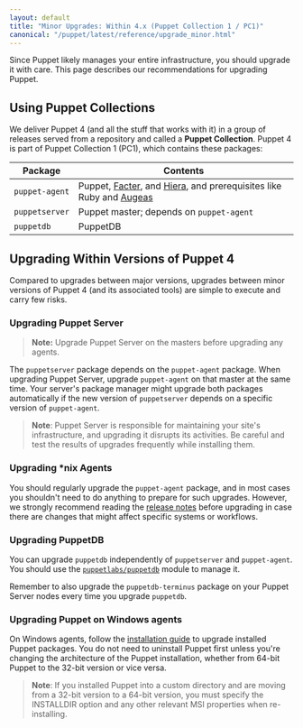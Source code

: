 ```yaml
---
layout: default
title: "Minor Upgrades: Within 4.x (Puppet Collection 1 / PC1)"
canonical: "/puppet/latest/reference/upgrade_minor.html"
---
```


[`puppetlabs/puppetdb`]: https://forge.puppetlabs.com/puppetlabs/puppetdb

Since Puppet likely manages your entire infrastructure, you should upgrade it with care. This page describes our recommendations for upgrading Puppet.

## Using Puppet Collections

We deliver Puppet 4 (and all the stuff that works with it) in a group of releases served from a repository and called a **Puppet Collection**. Puppet 4 is part of Puppet Collection 1 (PC1), which contains these packages:

Package        | Contents
---------------|------------------------------------------------------
`puppet-agent` | Puppet, [Facter](http://docs.puppetlabs.com/facter/), and [Hiera](http://docs.puppetlabs.com/hiera/), and prerequisites like Ruby and [Augeas](http://augeas.net/)
`puppetserver` | Puppet master; depends on `puppet-agent`
`puppetdb`     | PuppetDB

## Upgrading Within Versions of Puppet 4

Compared to upgrades between major versions, upgrades between minor versions of Puppet 4 (and its associated tools) are simple to execute and carry few risks.

### Upgrading Puppet Server

> **Note:** Upgrade Puppet Server on the masters before upgrading any agents.

The `puppetserver` package depends on the `puppet-agent` package. When upgrading Puppet Server, upgrade `puppet-agent` on that master at the same time. Your server's package manager might upgrade both packages automatically if the new version of `puppetserver` depends on a specific version of `puppet-agent`.

> **Note**: Puppet Server is responsible for maintaining your site's infrastructure, and upgrading it disrupts its activities. Be careful and test the results of upgrades frequently while installing them.

### Upgrading *nix Agents

You should regularly upgrade the `puppet-agent` package, and in most cases you shouldn't need to do anything to prepare for such upgrades. However, we strongly recommend reading the [release notes](/release_notes/) before upgrading in case there are changes that might affect specific systems or workflows.

### Upgrading PuppetDB

You can upgrade `puppetdb` independently of `puppetserver` and `puppet-agent`. You should use the [`puppetlabs/puppetdb`](https://forge.puppetlabs.com/puppetlabs/puppetdb) module to manage it.

Remember to also upgrade the `puppetdb-terminus` package on your Puppet Server nodes every time you upgrade `puppetdb`.

### Upgrading Puppet on Windows agents

On Windows agents, follow the [installation guide](./install_windows.html) to upgrade installed Puppet packages. You do not need to uninstall Puppet first unless you're changing the architecture of the Puppet installation, whether from 64-bit Puppet to the 32-bit version or vice versa.

> **Note**: If you installed Puppet into a custom directory and are moving from a 32-bit version to a 64-bit version, you must specify the INSTALLDIR option and any other relevant MSI properties when re-installing.

